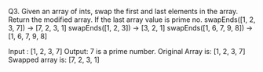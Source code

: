 Q3. Given an array of ints, swap the first and last elements in the array. Return the modified array. If the last array value is prime no.
swapEnds([1, 2, 3, 7]) → [7, 2, 3, 1]
swapEnds([1, 2, 3]) → [3, 2, 1]
swapEnds([1, 6, 7, 9, 8]) → [1, 6, 7, 9, 8] 

Input : [1, 2, 3, 7]
Output: 7 is a prime number.
Original Array is: [1, 2, 3, 7]
Swapped array is: [7, 2, 3, 1]

